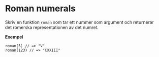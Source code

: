 # Roman numerals

Skriv en funktion `roman` som tar ett nummer som argument och returnerar det romerska representationen av det numret. 

**Exempel**
```
roman(5) // => "V"
roman(123) // => "CXXIII"
```